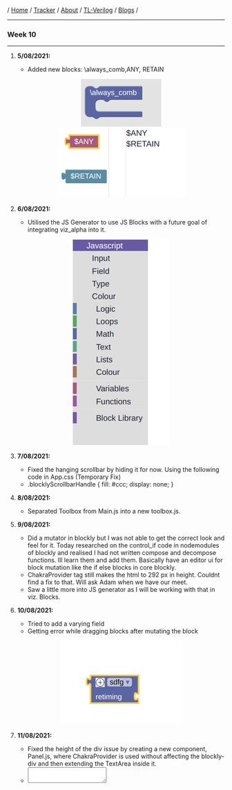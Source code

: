 / [Home](/index) / [Tracker](/gsoc-2021) / [About](pages/gsoc/about) / [TL-Verilog](pages/gsoc/TLV) / [Blogs](pages/blogs/gsoc-final-blog) /

---

### Week 10

---

1. **5/08/2021:** 
   * Added new blocks: \always_comb,ANY, RETAIN
   <p align="center">     
    <img src="../../images/tracker/image50.png"> 
    <img src="../../images/tracker/image38.png"> 
   </p>
   
2. **6/08/2021:**
   * Utilised the JS Generator to use JS Blocks with a future goal of integrating viz_alpha into it.
   <p align="center">     
    <img src="../../images/tracker/image12.png"> 
   </p>

3. **7/08/2021:**
   * Fixed the hanging scrollbar by hiding it for now. Using the following code in App.css (Temporary Fix)
   * .blocklyScrollbarHandle {
                               fill: #ccc;
                               display: none;
                            }

4. **8/08/2021:**
   * Separated Toolbox from Main.js into a new toolbox.js.
   
5. **9/08/2021:**
   * Did a mutator in blockly but I was not able to get the correct look and feel for it. Today researched on the control_if code in nodemodules of blockly and realised I had not written compose and decompose functions. Ill learn them and add them. Basically have an editor ui for block mutation like the if else blocks in core blockly.
   * ChakraProvider tag still makes the html to 292 px in height. Couldnt find a fix to that. Will ask Adam when we have our meet.
   * Saw a little more into JS generator as I will be working with that in viz. Blocks.

   
6. **10/08/2021:**
   * Tried to add a varying field
   * Getting error while dragging blocks after mutating the block
   <p align="center">     
    <img src="../../images/tracker/image5.png"> 
   </p>

   
7. **11/08/2021:**
   * Fixed the height of the div issue by creating a new component, Panel.js, where ChakraProvider is used without affecting the blockly-div and then extending the TextArea inside it.
   *  <Textarea
        id="textarea" w="95%" h ="700px" variant="outline" value={value} size="bg" onChange={manualtext} />


   
